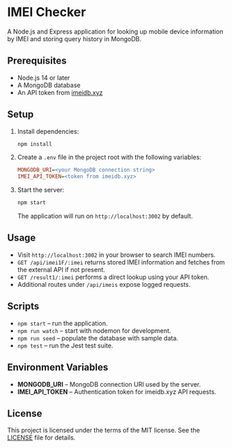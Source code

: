 # IMEI Checker

A Node.js and Express application for looking up mobile device information by IMEI and storing query history in MongoDB.

## Prerequisites

- Node.js 14 or later
- A MongoDB database
- An API token from [imeidb.xyz](https://imeidb.xyz)

## Setup

1. Install dependencies:
   ```bash
   npm install
   ```
2. Create a `.env` file in the project root with the following variables:
   ```ini
   MONGODB_URI=<your MongoDB connection string>
   IMEI_API_TOKEN=<token from imeidb.xyz>
   ```
3. Start the server:
   ```bash
   npm start
   ```
   The application will run on `http://localhost:3002` by default.

## Usage

- Visit `http://localhost:3002` in your browser to search IMEI numbers.
- `GET /api/imei1F/:imei` returns stored IMEI information and fetches from the external API if not present.
- `GET /result1/:imei` performs a direct lookup using your API token.
- Additional routes under `/api/imeis` expose logged requests.

## Scripts

- `npm start` – run the application.
- `npm run watch` – start with nodemon for development.
- `npm run seed` – populate the database with sample data.
- `npm test` – run the Jest test suite.

## Environment Variables

- **MONGODB_URI** – MongoDB connection URI used by the server.
- **IMEI_API_TOKEN** – Authentication token for imeidb.xyz API requests.

## License

This project is licensed under the terms of the MIT license. See the [LICENSE](LICENSE) file for details.

